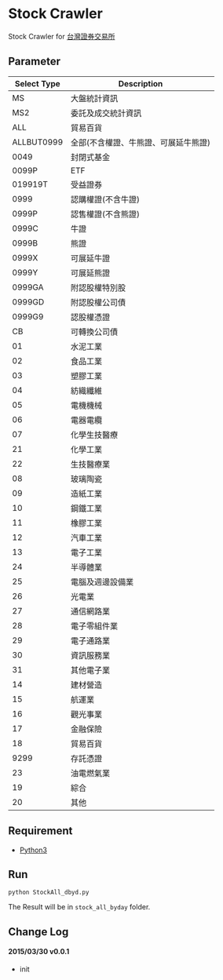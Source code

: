 Stock Crawler
=============
Stock Crawler for [台灣證券交易所](http://www.twse.com.tw/ch/trading/exchange/MI_INDEX/MI_INDEX.php) 

## Parameter

| Select Type |Description |
| ----------  | -------- |
|MS           |  大盤統計資訊|
|MS2          |  委託及成交統計資訊|
|ALL          |  貿易百貨|
|ALLBUT0999   |  全部(不含權證、牛熊證、可展延牛熊證)|
|0049         |  封閉式基金|
|0099P        |  ETF|
|019919T      |  受益證券|
|0999         |  認購權證(不含牛證)|
|0999P        |  認售權證(不含熊證)|
|0999C        |  牛證|
|0999B        |  熊證|
|0999X        |  可展延牛證|
|0999Y        |  可展延熊證|
|0999GA       |  附認股權特別股|
|0999GD       |  附認股權公司債|
|0999G9       |  認股權憑證|
|CB           |  可轉換公司債|
|01           |  水泥工業|
|02           |  食品工業|
|03           |  塑膠工業|
|04           |  紡織纖維|
|05           |  電機機械|
|06           |  電器電纜|
|07           |  化學生技醫療|
|21           |  化學工業|
|22           |  生技醫療業|
|08           |  玻璃陶瓷|
|09           |  造紙工業|
|10           |  鋼鐵工業|
|11           |  橡膠工業|
|12           |  汽車工業|
|13           |  電子工業|
|24           |  半導體業|
|25           |  電腦及週邊設備業|
|26           |  光電業|
|27           |  通信網路業|
|28           |  電子零組件業|
|29           |  電子通路業|
|30           |  資訊服務業|
|31           |  其他電子業|
|14           |  建材營造|
|15           |  航運業|
|16           |  觀光事業|
|17           |  金融保險|
|18           |  貿易百貨|
|9299         |  存託憑證|
|23           |  油電燃氣業|
|19           |  綜合     |
|20           |  其他     |

## Requirement

- [Python3](https://www.python.org/)

## Run

```
python StockAll_dbyd.py
```

The Result will be in `stock_all_byday` folder.

## Change Log

#### 2015/03/30 v0.0.1
- init
